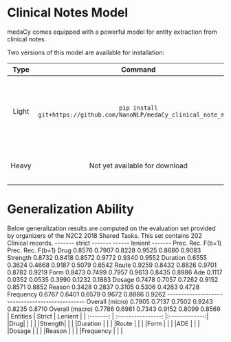 # Clinical Notes Model
medaCy comes equipped with a powerful model for entity extraction from clinical notes.

Two versions of this model are available for installation:

| Type | Command | Description |
| :-------: | :----------------: |:-------------:|
|Light| `pip install git+https://github.com/NanoNLP/medaCy_clinical_note_model` | Does not contain a Metamap layer (drop of around 3% in micro F-measure)|
|Heavy| Not yet available for download | Contains full predictive pipeline|


# Generalization Ability
Below generalization results are computed on the evaluation set provided by organizers of the N2C2 2018 Shared Tasks. This set contains 202 Clinical records.
                      ------- strict -------    ------ lenient -------
                      Prec.   Rec.    F(b=1)    Prec.   Rec.    F(b=1)
                Drug  0.8576  0.7907  0.8228    0.9525  0.8680  0.9083
            Strength  0.8732  0.8418  0.8572    0.9772  0.9340  0.9552
            Duration  0.6555  0.3624  0.4668    0.9187  0.5079  0.6542
               Route  0.9259  0.8432  0.8826    0.9701  0.8782  0.9219
                Form  0.8473  0.7499  0.7957    0.9613  0.8435  0.8986
                 Ade  0.1117  0.0352  0.0535    0.3990  0.1232  0.1883
              Dosage  0.7478  0.7057  0.7262    0.9152  0.8571  0.8852
              Reason  0.3428  0.2837  0.3105    0.5306  0.4263  0.4728
           Frequency  0.6767  0.6401  0.6579    0.9672  0.8886  0.9262
                      ------------------------------------------------
     Overall (micro)  0.7905  0.7137  0.7502    0.9243  0.8235  0.8710
     Overall (macro)  0.7786  0.6981  0.7343    0.9152  0.8099  0.8569
| Entities | Strict | Lenient |
| :-------: | :----------------: |:-------------:|
|Drug| | |  |
|Strength|  |  |
|Duration | |  |
|Route | |  |
|Form | |  |
|ADE | |  |
|Dosage | |  |
|Reason | |  |
|Frequency | |  |
